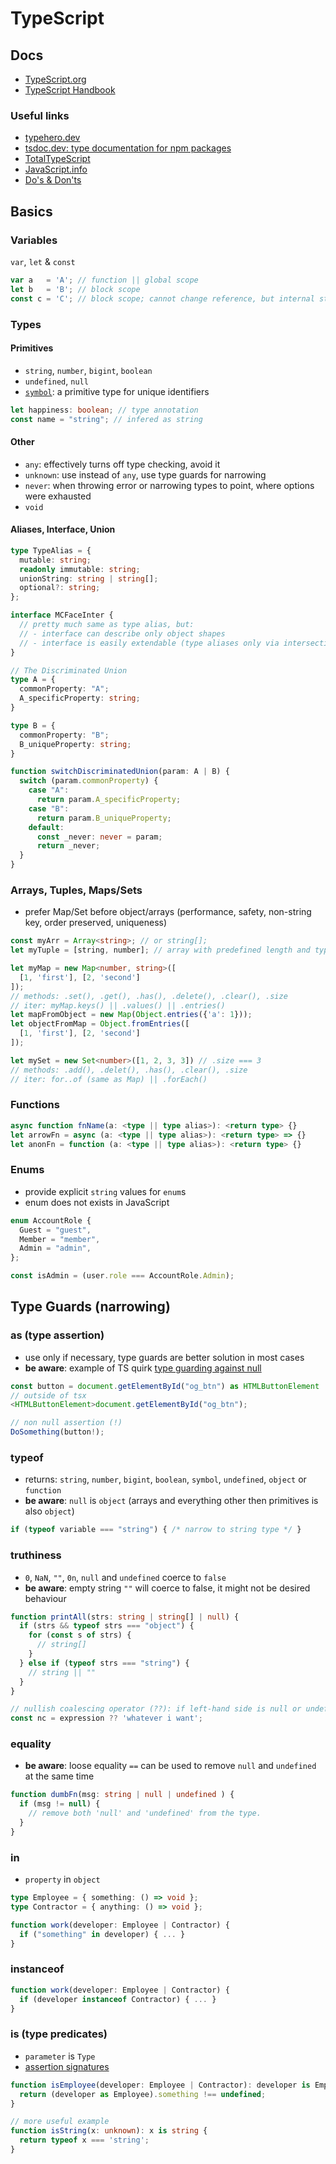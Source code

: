 # TypeScript

## Docs
- [TypeScript.org](https://www.typescriptlang.org/)
- [TypeScript Handbook](https://www.typescriptlang.org/docs/handbook/intro.html)

### Useful links
- [typehero.dev](https://typehero.dev/)
- [tsdoc.dev: type documentation for npm packages](https://tsdocs.dev/)
- [TotalTypeScript](https://www.totaltypescript.com/)
- [JavaScript.info](https://javascript.info/)
- [Do's & Don'ts](https://www.typescriptlang.org/docs/handbook/declaration-files/do-s-and-don-ts.html)

## Basics
### Variables
`var`, `let` & `const`

```TypeScript
var a   = 'A'; // function || global scope
let b   = 'B'; // block scope
const c = 'C'; // block scope; cannot change reference, but internal state is mutable
```

### Types
#### Primitives
- `string`, `number`, `bigint`, `boolean`
- `undefined`, `null`
- [`symbol`](https://developer.mozilla.org/en-US/docs/Web/JavaScript/Reference/Global_Objects/Symbol): a primitive type for unique identifiers
```TypeScript
let happiness: boolean; // type annotation
const name = "string"; // infered as string
```

#### Other
- `any`: effectively turns off type checking, avoid it
- `unknown`: use instead of `any`, use type guards for narrowing
- `never`: when throwing error or narrowing types to point, where options were exhausted
- `void`

#### Aliases, Interface, Union
```TypeScript
type TypeAlias = {
  mutable: string;
  readonly immutable: string;
  unionString: string | string[];
  optional?: string;
};

interface MCFaceInter {
  // pretty much same as type alias, but:
  // - interface can describe only object shapes
  // - interface is easily extendable (type aliases only via intersections)
}

// The Discriminated Union
type A = {
  commonProperty: "A";
  A_specificProperty: string;
}

type B = {
  commonProperty: "B";
  B_uniqueProperty: string;
}

function switchDiscriminatedUnion(param: A | B) {
  switch (param.commonProperty) {
    case "A":
      return param.A_specificProperty;
    case "B":
      return param.B_uniqueProperty;
    default:
      const _never: never = param;
      return _never;
  }
}
```

### Arrays, Tuples, Maps/Sets
- prefer Map/Set before object/arrays (performance, safety, non-string key, order preserved, uniqueness)
```TypeScript
const myArr = Array<string>; // or string[];
let myTuple = [string, number]; // array with predefined length and types

let myMap = new Map<number, string>([
  [1, 'first'], [2, 'second']
]);
// methods: .set(), .get(), .has(), .delete(), .clear(), .size
// iter: myMap.keys() || .values() || .entries()
let mapFromObject = new Map(Object.entries({'a': 1}));
let objectFromMap = Object.fromEntries([
  [1, 'first'], [2, 'second']
]);

let mySet = new Set<number>([1, 2, 3, 3]) // .size === 3
// methods: .add(), .delet(), .has(), .clear(), .size
// iter: for..of (same as Map) || .forEach()
```

### Functions
```TypeScript
async function fnName(a: <type || type alias>): <return type> {}
let arrowFn = async (a: <type || type alias>): <return type> => {}
let anonFn = function (a: <type || type alias>): <return type> {}
```

### Enums
- provide explicit `string` values for `enum`s
- enum does not exists in JavaScript
```TypeScript
enum AccountRole {
  Guest = "guest",
  Member = "member",
  Admin = "admin",
};

const isAdmin = (user.role === AccountRole.Admin);
```

## Type Guards (narrowing)
### as (type assertion)
- use only if necessary, type guards are better solution in most cases
- **be aware**: example of TS quirk [type guarding against null](https://stackoverflow.com/questions/57639697/typescript-type-guarding-against-null)
```TypeScript
const button = document.getElementById("og_btn") as HTMLButtonElement | null;
// outside of tsx
<HTMLButtonElement>document.getElementById("og_btn");

// non null assertion (!)
DoSomething(button!);
```

### typeof
- returns: `string`, `number`, `bigint`, `boolean`, `symbol`, `undefined`, `object` or `function`
- **be aware**: `null` is `object` (arrays and everything other then primitives is also `object`)
```TypeScript
if (typeof variable === "string") { /* narrow to string type */ }

```

### truthiness
- `0`, `NaN`, `""`, `0n`, `null` and `undefined` coerce to `false`
- **be aware**: empty string `""` will coerce to false, it might not be desired behaviour
```TypeScript
function printAll(strs: string | string[] | null) {
  if (strs && typeof strs === "object") {
    for (const s of strs) {
      // string[]
    }
  } else if (typeof strs === "string") {
    // string || ""
  }
}

// nullish coalescing operator (??): if left-hand side is null or undefined, return right-hand side (great for default values)
const nc = expression ?? 'whatever i want';
```

### equality
- **be aware**: loose equality `==` can be used to remove `null` and `undefined` at the same time
```TypeScript
function dumbFn(msg: string | null | undefined ) {
  if (msg != null) {
    // remove both 'null' and 'undefined' from the type.
  }
}
```

### in
- `property` in `object`
```TypeScript
type Employee = { something: () => void };
type Contractor = { anything: () => void };

function work(developer: Employee | Contractor) {
  if ("something" in developer) { ... }
}
```

### instanceof
```TypeScript
function work(developer: Employee | Contractor) {
  if (developer instanceof Contractor) { ... }
}
```

### is (type predicates)
- `parameter` is `Type`
- [assertion signatures](https://www.typescriptlang.org/docs/handbook/release-notes/typescript-3-7.html#assertion-functions)
```TypeScript
function isEmployee(developer: Employee | Contractor): developer is Employee {
  return (developer as Employee).something !== undefined;
}

// more useful example
function isString(x: unknown): x is string {
  return typeof x === 'string';
}
```
